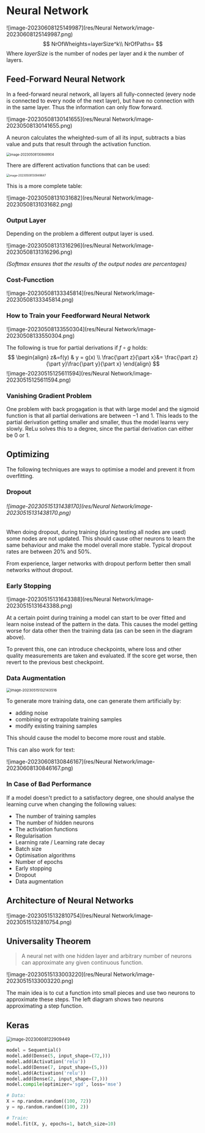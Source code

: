 # Neural Network

![image-20230608125149987](res/Neural Network/image-20230608125149987.png)
$$
NrOfWheights=layerSize^k\\
NrOfPaths=
$$
Where $layerSize$ is the number of nodes per layer and $k$ the number of layers.

## Feed-Forward Neural Network

In a feed-forward neural network, all layers all fully-connected (every node is connected to every node of the next layer), but have no connection with in the same layer. Thus the information can only flow forward.

![image-20230508130141655](res/Neural Network/image-20230508130141655.png)

A neuron calculates the wheighted-sum of all its input, subtracts a bias value and puts that result through the activation function.

<img src="res/Neural Network/image-20230508130848904.png" alt="image-20230508130848904" style="zoom:60%;" />

There are different activation functions that can be used:

<img src="res/Neural Network/image-20230508130949647.png" alt="image-20230508130949647" style="zoom:50%;" />

This is a more complete table:

![image-20230508131031682](res/Neural Network/image-20230508131031682.png)

### Output Layer

Depending on the problem a different output layer is used. 

![image-20230508131316296](res/Neural Network/image-20230508131316296.png)

*(Softmax ensures that the results of the output nodes are percentages)*

### Cost-Funcction

![image-20230508133345814](res/Neural Network/image-20230508133345814.png)

### How to Train your Feedforward Neural Network

![image-20230508133550304](res/Neural Network/image-20230508133550304.png)

The following is true for partial derivations if $f \circ g$ holds:
$$
\begin{align}
z&=f(y) & y = g(x) \\
\frac{\part z}{\part x}&= \frac{\part z}{\part y}\frac{\part y}{\part x}
\end{align}
$$
![image-20230515125611594](res/Neural Network/image-20230515125611594.png)

### Vanishing Gradient Problem

One problem with back progagation is that with large model and the sigmoid function is that all partial derivations are between $-1$ and $1$. This leads to the partial derivation getting smaller and smaller, thus the model learns very slowly. ReLu solves this to a degree, since the partial derivation can either be $0$ or $1$.

## Optimizing

The following techniques are ways to optimise a model and prevent it from overfitting.

### Dropout

###### ![image-20230515131438170](res/Neural Network/image-20230515131438170.png)

When doing dropout, during training (during testing all nodes are used) some nodes are not updated. This should cause other neurons to learn the same behaviour and make the model overall more stable. Typical dropout rates are between 20% and 50%. 

From experience, larger networks with dropout perform better then small networks without dropout.

### Early Stopping

![image-20230515131643388](res/Neural Network/image-20230515131643388.png)

At a certain point during training a model can start to be over fitted and learn noise instead of the pattern in the data. This causes the model getting worse for data other then the training data (as can be seen in the diagram above).

To prevent this, one can introduce checkpoints, where loss and other quality measurements are taken and evaluated. If the score get worse, then revert to the previous best checkpoint.

### Data Augmentation

<img src="res/Neural Network/image-20230515132143516.png" alt="image-20230515132143516" style="zoom:67%;" />

To generate more training data, one can generate them artificially by:

* adding noise
* combining or extrapolate training samples
* modify existing training samples

This should cause the model to become more roust and stable.

This can also work for text:

![image-20230608130846167](res/Neural Network/image-20230608130846167.png)

### In Case of Bad Performance

If a model doesn't predict to a satisfactory degree, one should analyse the learning curve when changing the following values:

* The number of training samples
* The number of hidden neurons
* The activiation functions
* Regularisation
* Learning rate / Learning rate decay
* Batch size
* Optimisation algorithms
* Number of epochs
* Early stopping
* Dropout
* Data augmentation

## Architecture of Neural Networks

![image-20230515132810754](res/Neural Network/image-20230515132810754.png)

## Universality Theorem

> A neural net with one hidden layer and arbitrary number of neurons can approximate any given continuous function.

![image-20230515133003220](res/Neural Network/image-20230515133003220.png)

The main idea is to cut a function into small pieces and use two neurons to approximate these steps. The left diagram shows two neurons approximating a step function.

## Keras

<img src="res/Neural Network/image-20230608122909449.png" alt="image-20230608122909449" style="zoom:80%;" />

```python
model = Sequential()
model.add(Dense(5, input_shape=(72,)))
model.add(Activation('relu'))
model.add(Dense(7, input_shape=(5,)))
model.add(Activation('relu'))
model.add(Dense(2, input_shape=(7,)))
model.compile(optimizer='sgd', loss='mse')

# Data:
X = np.random.random((100, 72))
y = np.random.random((100, 2))

# Train:
model.fit(X, y, epochs=1, batch_size=10)
```

